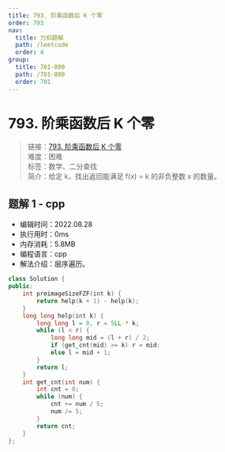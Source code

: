 ```yaml
---
title: 793. 阶乘函数后 K 个零
order: 793
nav:
  title: 力扣题解
  path: /leetcode
  order: 4
group:
  title: 701-800
  path: /701-800
  order: 701
---
```


# 793. 阶乘函数后 K 个零

> 链接：[793. 阶乘函数后 K 个零](https://leetcode.cn/problems/preimage-size-of-factorial-zeroes-function/)  
> 难度：困难  
> 标签：数学、二分查找  
> 简介：给定 k，找出返回能满足 f(x) = k 的非负整数 x 的数量。

## 题解 1 - cpp

- 编辑时间：2022.08.28
- 执行用时：0ms
- 内存消耗：5.8MB
- 编程语言：cpp
- 解法介绍：层序遍历。

```cpp
class Solution {
public:
    int preimageSizeFZF(int k) {
        return help(k + 1) - help(k);
    }
    long long help(int k) {
        long long l = 0, r = 5LL * k;
        while (l < r) {
            long long mid = (l + r) / 2;
            if (get_cnt(mid) >= k) r = mid;
            else l = mid + 1;
        }
        return l;
    }
    int get_cnt(int num) {
        int cnt = 0;
        while (num) {
            cnt += num / 5;
            num /= 5;
        }
        return cnt;
    }
};
```
